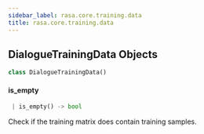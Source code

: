 ```yaml
---
sidebar_label: rasa.core.training.data
title: rasa.core.training.data
---
```


## DialogueTrainingData Objects

```python
class DialogueTrainingData()
```

#### is\_empty

```python
 | is_empty() -> bool
```

Check if the training matrix does contain training samples.

